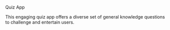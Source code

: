Quiz App 

This engaging quiz app offers a diverse set of general knowledge questions to challenge and entertain users. 
